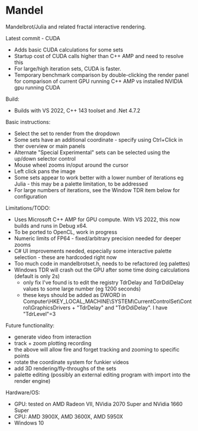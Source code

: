 # Mandel
Mandelbrot/Julia and related fractal interactive rendering.

Latest commit - CUDA
- Adds basic CUDA calculations for some sets
- Startup cost of CUDA calls higher than C++ AMP and need to resolve this
- For large/high iteration sets, CUDA is faster.
- Temporary benchmark comparison by double-clicking the render panel for comparison of current GPU running C++ AMP vs installed NVIDIA gpu running CUDA

Build:
- Builds with VS 2022, C++ 143 toolset and .Net 4.7.2

Basic instructions:
- Select the set to render from the dropdown
- Some sets have an additional coordinate - specify using Ctrl+Click in ther overview or main panels
- Alternate "Special Experimental" sets can be selected using the up/down selector control
- Mouse wheel zooms in/oput around the cursor
- Left click pans the image
- Some sets appear to work better with a lower number of iterations eg Julia - this may be a palette limitation, to be addressed
- For large numbers of iterations, see the Window TDR item below for configuration

Limitations/TODO:
- Uses Microsoft C++ AMP for GPU compute.  With VS 2022, this now builds and runs in Debug x64.
- To be ported to OpenCL, work in progress
- Numeric limits of FP64 - fixed/arbitrary precision needed for deeper zooms
- C# UI improvements needed, especially some interactive palette selection - these are hardcoded right now
- Too much code in mandelbrotset.h, needs to be refactored (eg palettes)
- Windows TDR will crash out the GPU after some time doing calculations (default is only 2s)
  - only fix I've found is to edit the registry TdrDelay and TdrDdiDelay values to some large number (eg 1200 seconds)
  - these keys should be added as DWORD in Computer\HKEY_LOCAL_MACHINE\SYSTEM\CurrentControlSet\Control\GraphicsDrivers + "TdrDelay" and "TdrDdiDelay".  I have "TdrLevel"=3

Future functionality:
- generate video from interaction
- track + zoom plotting recording
- the above will allow fire and forget tracking and zooming to specific points
- rotate the coordinate system for funkier videos
- add 3D rendering/fly-throughs of the sets
- palette editing (possibly an external editing program with import into the render engine)

Hardware/OS:
- GPU: tested on AMD Radeon VII, NVidia 2070 Super and NVidia 1660 Super
- CPU: AMD 3900X, AMD 3600X, AMD 5950X
- Windows 10

